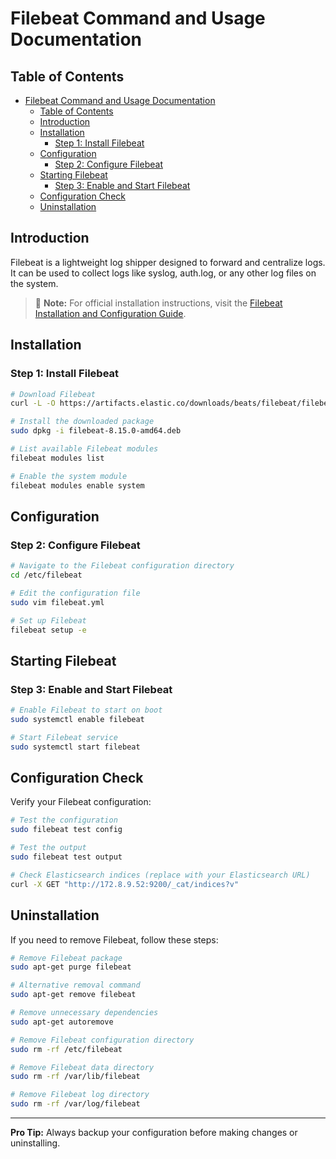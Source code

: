 # Filebeat Command and Usage Documentation

## Table of Contents
- [Filebeat Command and Usage Documentation](#filebeat-command-and-usage-documentation)
  - [Table of Contents](#table-of-contents)
  - [Introduction](#introduction)
  - [Installation](#installation)
    - [Step 1: Install Filebeat](#step-1-install-filebeat)
  - [Configuration](#configuration)
    - [Step 2: Configure Filebeat](#step-2-configure-filebeat)
  - [Starting Filebeat](#starting-filebeat)
    - [Step 3: Enable and Start Filebeat](#step-3-enable-and-start-filebeat)
  - [Configuration Check](#configuration-check)
  - [Uninstallation](#uninstallation)

## Introduction

Filebeat is a lightweight log shipper designed to forward and centralize logs. It can be used to collect logs like syslog, auth.log, or any other log files on the system.

> 📌 **Note:** For official installation instructions, visit the [Filebeat Installation and Configuration Guide](https://www.elastic.co/guide/en/beats/filebeat/current/filebeat-installation-configuration.html).

## Installation

### Step 1: Install Filebeat

```bash
# Download Filebeat
curl -L -O https://artifacts.elastic.co/downloads/beats/filebeat/filebeat-8.15.0-amd64.deb

# Install the downloaded package
sudo dpkg -i filebeat-8.15.0-amd64.deb

# List available Filebeat modules
filebeat modules list

# Enable the system module
filebeat modules enable system
```

## Configuration

### Step 2: Configure Filebeat

```bash
# Navigate to the Filebeat configuration directory
cd /etc/filebeat

# Edit the configuration file
sudo vim filebeat.yml

# Set up Filebeat
filebeat setup -e
```

## Starting Filebeat

### Step 3: Enable and Start Filebeat

```bash
# Enable Filebeat to start on boot
sudo systemctl enable filebeat

# Start Filebeat service
sudo systemctl start filebeat
```

## Configuration Check

Verify your Filebeat configuration:

```bash
# Test the configuration
sudo filebeat test config

# Test the output
sudo filebeat test output

# Check Elasticsearch indices (replace with your Elasticsearch URL)
curl -X GET "http://172.8.9.52:9200/_cat/indices?v"
```

## Uninstallation

If you need to remove Filebeat, follow these steps:

```bash
# Remove Filebeat package
sudo apt-get purge filebeat

# Alternative removal command
sudo apt-get remove filebeat

# Remove unnecessary dependencies
sudo apt-get autoremove

# Remove Filebeat configuration directory
sudo rm -rf /etc/filebeat

# Remove Filebeat data directory
sudo rm -rf /var/lib/filebeat

# Remove Filebeat log directory
sudo rm -rf /var/log/filebeat
```

---

**Pro Tip:** Always backup your configuration before making changes or uninstalling.

